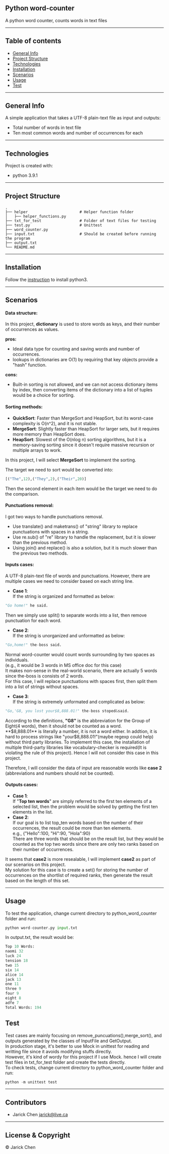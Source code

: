 ## Python word-counter
A python word counter, counts words in text files  

---
## Table of contents
* [General Info](#general-info)
* [Project Structure](#project-structure)
* [Technologies](#technologies)
* [Installation](#installation)
* [Scenarios](#scenarios)
* [Usage](#usage)
* [Test](#test)

---
## General Info
A simple application that takes a UTF-8 plain-text file as input and outputs:  
* Total number of words in text file  
* Ten most common words and number of occurrences for each


---
## Technologies
Project is created with:
* python 3.9.1

---
## Project Structure
    .
    ├── helper                       # Helper function folder
    │   ├── helper_functions.py  
    ├── txt_for_test                 # Folder of text files for testing
    ├── test.py                      # Unittest  
    ├── word_counter.py
    ├── input.txt                    # Should be created before running the program
    ├── output.txt
    └── README.md
---
## Installation

Follow the [instruction](https://wiki.python.org/moin/BeginnersGuide/Download) to install python3.  

---
## Scenarios
#### Data structure:
In this project, **dictionary** is used to store words as keys, and their number of occurrences as values.  

**pros:** 
* Ideal data type for counting and saving words and number of occurrences.
* lookups in dictionaries are O(1) by requiring that key objects provide a "hash" function.

**cons:**  
* Built-in sorting is not allowed, and we can not access dictionary items by index, then converting items of the dictionary into a list of tuples would be a choice for sorting. 

#### Sorting methods: 
* **QuickSort**: Faster than MergeSort and HeapSort, but its worst-case complexity is O(n^2), and it is not stable.  
* **MergeSort**: Slightly faster than HeapSort for larger sets, but it requires more memory than HeapSort does.  
* **HeapSort**: Slowest of the O(nlog n) sorting algorithms, but it is a memory-saving sorting since it doesn't require massive recursion or multiple arrays to work. 
 
In this project, I will select **MergeSort** to implement the sorting.

The target we need to sort would be converted into:  
```python
[("The",12),("They",2),("Their",20)]
```  
Then the second element in each item would be the target we need to do the comparison.

#### Punctuations removal:  
I got two ways to handle punctuations removal.  
* Use translate() and maketrans() of "string" library to replace punctuations with spaces in a string.  
* Use re.sub() of "re" library to handle the replacement, but it is slower than the previous method.
* Using join() and replace() is also a solution, but it is much slower than the previous two methods.  

#### Inputs cases: 
A UTF-8 plain-text file of words and punctuations. However, there are multiple cases we need to consider based on each string line.

* **Case 1**:  
If the string is organized and formatted as below:
```python
"Go home!" he said.
```
Then we simply use split() to separate words into a list, then remove punctuation for each word.
* **Case 2**:  
If the string is unorganized and unformatted as below:
```python
"Go,home!" the-boss said.
```
Normal word-counter would count words surrounding by two spaces as individuals.  
(e.g., it would be 3 words in MS office doc for this case)  
It makes non-sense in the real-world scenario, there are actually 5 words since the-boss is consists of 2 words.  
For this case, I will replace punctuations with spaces first, then split them into a list of strings without spaces.

* **Case 3**:  
If the string is extremely unformated and complicated as below:  
```python
"Go,'G8, you lost your$8,888.01!" the-boss stoped&said.
```
According to the definitions, **"G8"** is the abbreviation for the Group of Eight(4 words), then it should not be counted as a word.  
**$8,888.01** is literally a number, it is not a word either. In addtion, it is hard to process strings like "your$8,888.01!"(maybe regexp could help) without third party libraries.
To implement this case, the installation of multiple third-party libraries like vocabulary-checker is required(It is violating the rule of this project). Hence I will not consider this case in this project.


Therefore, I will consider the data of input are reasonable words like **case 2** (abbreviations and numbers should not be counted).



#### Outputs cases:  
* **Case 1**:  
If "**Top ten words**" are simply referred to the first ten elements of a selected list, then the problem would be solved by getting the first ten elements in the list.
* **Case 2**:  
If our goal is to list top_ten words based on the number of their occurrences, the result could be more than ten elements.   
e.g., {"Hello":100, "Hi":90, "Hola":90}  
There are three words that should be on the result list, but they would be counted as the top two words since there are only two ranks based on their number of occurrences.  

It seems that **case2** is more resealable, I will implement **case2** as part of our scenarios on this project.  
My solution for this case is to create a set() for storing the number of occurrences on the shortlist of required ranks, then generate the result based on the length of this set.  

---
## Usage
To test the application, change current directory to python_word_counter folder and run: 

```python
python word-counter.py input.txt
```  
In output.txt, the result would be:

```python
Top 10 Words: 
naomi 32 
luck 24 
tension 18 
two 15 
six 14 
alice 14 
jack 13 
one 11 
three 9 
four 9 
eight 8 
adfe 7 
Total Words: 194
```  


## Test
Test cases are mainly focusing on remove_puncuations(),merge_sort(), and outputs generated by the classes of InputFile and GetOutput.  
In production stage, it's better to use Mock in unittest for reading and writting file since it avoids modifying stuffs directly.  
However, it's kind of wordy for this project if I use Mock. hence I will create test files in txt_for_test folder and create the tests directly.  
To check tests, change current directory to python_word_counter folder and run:    

```python
python -m unittest test
``` 
---
##  Contributors
- Jarick Chen <jarick@live.ca>
---
## License & Copyright
&copy; Jarick Chen

